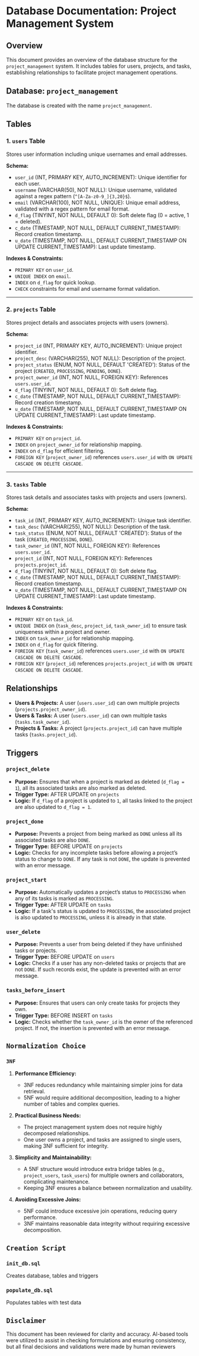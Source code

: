 # Database Documentation: Project Management System

## Overview

This document provides an overview of the database structure for the `project_management` system. It includes tables for users, projects, and tasks, establishing relationships to facilitate project management operations.

## Database: `project_management`

The database is created with the name `project_management`.

## Tables

### 1. `users` Table

Stores user information including unique usernames and email addresses.

**Schema:**

- `user_id` (INT, PRIMARY KEY, AUTO_INCREMENT): Unique identifier for each user.
- `username` (VARCHAR(50), NOT NULL): Unique username, validated against a regex pattern (`^[A-Za-z0-9_]{3,20}$`).
- `email` (VARCHAR(100), NOT NULL, UNIQUE): Unique email address, validated with a regex pattern for email format.
- `d_flag` (TINYINT, NOT NULL, DEFAULT 0): Soft delete flag (0 = active, 1 = deleted).
- `c_date` (TIMESTAMP, NOT NULL, DEFAULT CURRENT_TIMESTAMP): Record creation timestamp.
- `u_date` (TIMESTAMP, NOT NULL, DEFAULT CURRENT_TIMESTAMP ON UPDATE CURRENT_TIMESTAMP): Last update timestamp.

**Indexes & Constraints:**

- `PRIMARY KEY` on `user_id`.
- `UNIQUE INDEX` on `email`.
- `INDEX` on `d_flag` for quick lookup.
- `CHECK` constraints for email and username format validation.

---

### 2. `projects` Table

Stores project details and associates projects with users (owners).

**Schema:**

- `project_id` (INT, PRIMARY KEY, AUTO_INCREMENT): Unique project identifier.
- `project_desc` (VARCHAR(255), NOT NULL): Description of the project.
- `project_status` (ENUM, NOT NULL, DEFAULT 'CREATED'): Status of the project (`CREATED`, `PROCESSING`, `PENDING`, `DONE`).
- `project_owner_id` (INT, NOT NULL, FOREIGN KEY): References `users.user_id`.
- `d_flag` (TINYINT, NOT NULL, DEFAULT 0): Soft delete flag.
- `c_date` (TIMESTAMP, NOT NULL, DEFAULT CURRENT_TIMESTAMP): Record creation timestamp.
- `u_date` (TIMESTAMP, NOT NULL, DEFAULT CURRENT_TIMESTAMP ON UPDATE CURRENT_TIMESTAMP): Last update timestamp.

**Indexes & Constraints:**

- `PRIMARY KEY` on `project_id`.
- `INDEX` on `project_owner_id` for relationship mapping.
- `INDEX` on `d_flag` for efficient filtering.
- `FOREIGN KEY` (`project_owner_id`) references `users.user_id` with `ON UPDATE CASCADE ON DELETE CASCADE`.

---

### 3. `tasks` Table

Stores task details and associates tasks with projects and users (owners).

**Schema:**

- `task_id` (INT, PRIMARY KEY, AUTO_INCREMENT): Unique task identifier.
- `task_desc` (VARCHAR(255), NOT NULL): Description of the task.
- `task_status` (ENUM, NOT NULL, DEFAULT 'CREATED'): Status of the task (`CREATED`, `PROCESSING`, `DONE`).
- `task_owner_id` (INT, NOT NULL, FOREIGN KEY): References `users.user_id`.
- `project_id` (INT, NOT NULL, FOREIGN KEY): References `projects.project_id`.
- `d_flag` (TINYINT, NOT NULL, DEFAULT 0): Soft delete flag.
- `c_date` (TIMESTAMP, NOT NULL, DEFAULT CURRENT_TIMESTAMP): Record creation timestamp.
- `u_date` (TIMESTAMP, NOT NULL, DEFAULT CURRENT_TIMESTAMP ON UPDATE CURRENT_TIMESTAMP): Last update timestamp.

**Indexes & Constraints:**

- `PRIMARY KEY` on `task_id`.
- `UNIQUE INDEX` on (`task_desc`, `project_id`, `task_owner_id`) to ensure task uniqueness within a project and owner.
- `INDEX` on `task_owner_id` for relationship mapping.
- `INDEX` on `d_flag` for quick filtering.
- `FOREIGN KEY` (`task_owner_id`) references `users.user_id` with `ON UPDATE CASCADE ON DELETE CASCADE`.
- `FOREIGN KEY` (`project_id`) references `projects.project_id` with `ON UPDATE CASCADE ON DELETE CASCADE`.

## Relationships

- **Users & Projects:** A user (`users.user_id`) can own multiple projects (`projects.project_owner_id`).
- **Users & Tasks:** A user (`users.user_id`) can own multiple tasks (`tasks.task_owner_id`).
- **Projects & Tasks:** A project (`projects.project_id`) can have multiple tasks (`tasks.project_id`).

## Triggers

### `project_delete`

- **Purpose:** Ensures that when a project is marked as deleted (`d_flag = 1`), all its associated tasks are also marked as deleted.
- **Trigger Type:** AFTER UPDATE on `projects`
- **Logic:** If `d_flag` of a project is updated to `1`, all tasks linked to the project are also updated to `d_flag = 1`.

### `project_done`

- **Purpose:** Prevents a project from being marked as `DONE` unless all its associated tasks are also `DONE`.
- **Trigger Type:** BEFORE UPDATE on `projects`
- **Logic:** Checks for any incomplete tasks before allowing a project’s status to change to `DONE`. If any task is not `DONE`, the update is prevented with an error message.

### `project_start`

- **Purpose:** Automatically updates a project’s status to `PROCESSING` when any of its tasks is marked as `PROCESSING`.
- **Trigger Type:** AFTER UPDATE on `tasks`
- **Logic:** If a task's status is updated to `PROCESSING`, the associated project is also updated to `PROCESSING`, unless it is already in that state.

### `user_delete`

- **Purpose:** Prevents a user from being deleted if they have unfinished tasks or projects.
- **Trigger Type:** BEFORE UPDATE on `users`
- **Logic:** Checks if a user has any non-deleted tasks or projects that are not `DONE`. If such records exist, the update is prevented with an error message.

### `tasks_before_insert`

- **Purpose:** Ensures that users can only create tasks for projects they own.
- **Trigger Type:** BEFORE INSERT on `tasks`
- **Logic:** Checks whether the `task_owner_id` is the owner of the referenced project. If not, the insertion is prevented with an error message.

## `Normalization Choice`

### `3NF`

1. **Performance Efficiency:**

   - 3NF reduces redundancy while maintaining simpler joins for data retrieval.
   - 5NF would require additional decomposition, leading to a higher number of tables and complex queries.

2. **Practical Business Needs:**

   - The project management system does not require highly decomposed relationships.
   - One user owns a project, and tasks are assigned to single users, making 3NF sufficient for integrity.

3. **Simplicity and Maintainability:**

   - A 5NF structure would introduce extra bridge tables (e.g., `project_users`, `task_users`) for multiple owners and collaborators, complicating maintenance.
   - Keeping 3NF ensures a balance between normalization and usability.

4. **Avoiding Excessive Joins:**
   - 5NF could introduce excessive join operations, reducing query performance.
   - 3NF maintains reasonable data integrity without requiring excessive decomposition.

## `Creation Script`

### `init_db.sql`

Creates database, tables and triggers

### `populate_db.sql`

Populates tables with test data

## `Disclaimer`

This document has been reviewed for clarity and accuracy. AI-based tools were utilized to assist in checking formulations and ensuring consistency, but all final decisions and validations were made by human reviewers
